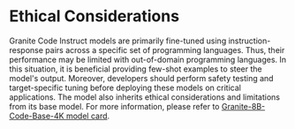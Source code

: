 # Ethical Considerations

Granite Code Instruct models are primarily fine-tuned using instruction-response pairs across a specific set of programming languages. Thus, their performance may be limited with out-of-domain programming languages. In this situation, it is beneficial providing few-shot examples to steer the model's output. Moreover, developers should perform safety testing and target-specific tuning before deploying these models on critical applications. The model also inherits ethical considerations and limitations from its base model. For more information, please refer to [Granite-8B-Code-Base-4K model card](https://huggingface.co/ibm-granite/granite-8b-code-base-4k).